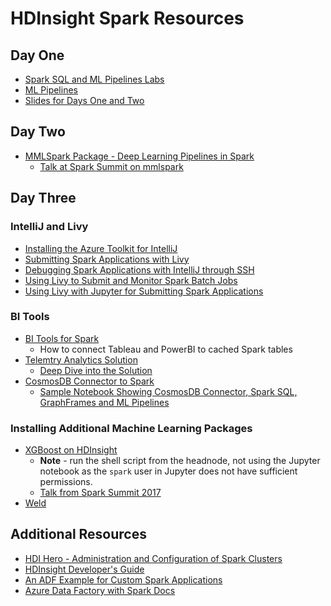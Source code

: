 # HDInsight Spark Resources

## Day One

+ [Spark SQL and ML Pipelines Labs](https://github.com/Azure/LearnAnalytics-SparkML/tree/master/Student-Resources/Labs/DataFrameLabs)
+ [ML Pipelines](https://spark.apache.org/docs/latest/ml-pipeline.html)
+ [Slides for Days One and Two](https://github.com/Azure/LearnAnalytics-SparkML/tree/master/Student-Resources/Slides)

## Day Two

+ [MMLSpark Package - Deep Learning Pipelines in Spark](https://github.com/azure/mmlspark)
	- [Talk at Spark Summit on mmlspark](https://spark-summit.org/2017/events/data-science-and-deep-learning-on-spark-with-1-10th-of-the-code/)

## Day Three

### IntelliJ and Livy

+ [Installing the Azure Toolkit for IntelliJ](https://docs.microsoft.com/en-us/azure/azure-toolkit-for-intellij-installation)
+ [Submitting Spark Applications with Livy](https://docs.microsoft.com/en-us/azure/hdinsight/hdinsight-apache-spark-intellij-tool-plugin)
+ [Debugging Spark Applications with IntelliJ through SSH](https://docs.microsoft.com/en-us/azure/hdinsight/hdinsight-apache-spark-intellij-tool-debug-remotely-through-ssh)
+ [Using Livy to Submit and Monitor Spark Batch Jobs](https://docs.microsoft.com/en-us/azure/hdinsight/hdinsight-apache-spark-livy-rest-interface)
+ [Using Livy with Jupyter for Submitting Spark Applications](https://docs.microsoft.com/en-us/azure/hdinsight/hdinsight-apache-spark-jupyter-notebook-install-locally)

### BI Tools

+ [BI Tools for Spark](https://docs.microsoft.com/en-us/azure/hdinsight/hdinsight-apache-spark-use-bi-tools)
	- How to connect Tableau and PowerBI to cached Spark tables
+ [Telemtry Analytics Solution](https://gallery.cortanaintelligence.com/Solution/Telemetry-Analytics)
	- [Deep Dive into the Solution](https://docs.microsoft.com/en-us/azure/machine-learning/cortana-analytics-playbook-vehicle-telemetry-deep-dive)
+ [CosmosDB Connector to Spark](https://docs.microsoft.com/en-us/azure/machine-learning/cortana-analytics-playbook-vehicle-telemetry-deep-dive)
	- [Sample Notebook Showing CosmosDB Connector, Spark SQL, GraphFrames and ML Pipelines](https://github.com/Azure/azure-cosmosdb-spark/blob/master/samples/notebooks/On-Time%2BFlight%2BPerformance%2Bwith%2BSpark%2Band%2BCosmos%2BDB%2B%2528Las%2BVegas%2529.ipynb)

### Installing Additional Machine Learning Packages

+ [XGBoost on HDInsight](https://github.com/hdinsight/XGBoost-on-HDInsight)
	- **Note** - run the shell script from the headnode, not using the Jupyter notebook as the `spark` user in Jupyter does not have sufficient permissions.
	- [Talk from Spark Summit 2017](https://spark-summit.org/2017/events/building-a-unified-data-pipeline-with-apache-spark-and-xgboost/)
+ [Weld](https://weld-project.github.io/)


## Additional Resources

+ [HDI Hero - Administration and Configuration of Spark Clusters](https://github.com/Azure/learnAnalytics-HDI-Hero)
+ [HDInsight Developer's Guide]()
+ [An ADF Example for Custom Spark Applications](https://github.com/Azure-Samples/data-factory-r-server-apache-spark-pipeline)
+ [Azure Data Factory with Spark Docs](https://docs.microsoft.com/en-us/azure/data-factory/data-factory-spark)